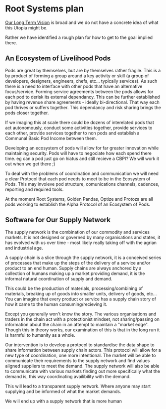 # Root Systems plan

[Our Long Term Vision](./vision.md) is broad and we do not have a concrete idea of what this Utopia might be.

Rather we have identified a rough plan for how to get to the goal implied there.

## An Ecosystem of Livelihood Pods

Pods are great by themselves, but are by themselves rather fragile. This is a by product of forming a group around a key activity or skill (a group of developers, designers, engineers, chefs, etc... typically services). As such there is a need to interface with other pods that have an alternative focus/service. Forming service agreements between the pods allows for each pod to derisk its external dependancy. This can be further established by having revenue share agreements - ideally bi-directional. That way each pod thrives or suffers together. This dependancy and risk sharing brings the pods closer together.

If we imaging this at scale there could be dozens of interelated pods that act autonomously, conduct some activities together, provide services to each other, provide services together to non pods and establish a Communal Basic Pod Income between them.

Developing an ecosystem of pods will allow for far greater innovation while maintaining security. Pods will have to negociate how each spend there time. eg can a pod just go on hiatus and still recieve a CBPI? We will work it out when we get there ;)

To deal with the problems of coordination and communication we will need a clear Protocol that each pod needs to meet to be in the Ecosystem of Pods. This may involeve pod structure, comunications channels, cadences, reporting and required tools.

At the moment Root Systems, Golden Pandas, Optize and Protoza are all pods working to establish the Alpha Protocol of an Ecosystem of Pods.

## Software for Our Supply Network

The supply network is the combination of our commodity and services markets. It is not designed or governed by many organisations and states, it has evolved with us over time - most likely really taking off with the agrian and industrial age.

A supply chain is a slice through the supply network, it is a conceived series of processes that make up the steps of the delivery of a service and/or product to an end human. Supply chains are always anchored by a collection of humans making up a market providing demand, it is the informal natural coordination of supply and demand. 

This could be the production of materials, processing/combining of materials, breaking up of goods into smaller units, delivery of goods, etc... You can imagine that every product or service has a supply chain story of how it came to the human consuming/recieving it.  

Except you generally won't know the story. The various organisations and traders in the chain act with a protectionist mindset, not sharing/passing on information about the chain in an attempt to maintain a "market edge". Though this in theory works, our examination of this is that in the long run it is harmful to humanity as a whole.

Our intervention is to develop a protocol to standardise the data shape to share information between supply chain actors. This protocol will allow for a new type of coordination, one more intentional. The market will be able to communicate their requirements to the supply network and find values aligned suppliers to meet the demand. The supply network will also be able to communicate with various markets finding out more specifically what the demand is, this way coordinating availibility with the demand.

This will lead to a transparent supply network. Where anyone may start supplying and be informed of what the market demands. 

We will end up with a supply network that is more human
